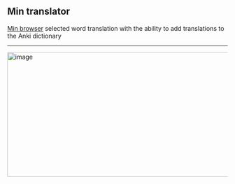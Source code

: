<h2>Min translator</h2>
<a href="https://minbrowser.org/">Min browser</a> selected word translation with the ability to add translations to the Anki dictionary
<hr/>
<img width="846" height="285" alt="image" src="https://github.com/user-attachments/assets/127b12ab-5a46-4249-b5a4-d4b4d807d4bd" />
